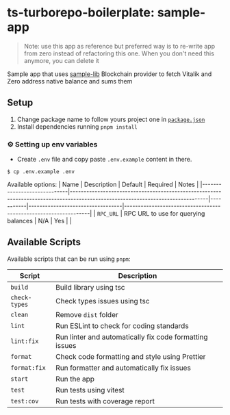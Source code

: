 # ts-turborepo-boilerplate: sample-app

> Note: use this app as reference but preferred way is to re-write app
> from zero instead of refactoring this one.
> When you don't need this anymore, you can delete it

Sample app that uses [sample-lib](../../packages/sample-lib) Blockchain
provider to fetch Vitalik and Zero address native balance and sums them

## Setup

1. Change package name to follow yours project one in [`package.json`](./package.json)
2. Install dependencies running `pnpm install`

### ⚙️ Setting up env variables

-   Create `.env` file and copy paste `.env.example` content in there.

```
$ cp .env.example .env
```

Available options:
| Name | Description | Default | Required | Notes |
|-----------------------------|--------------------------------------------------------------------------------------------------------------------------------|-----------|----------------------------------|-----------------------------------------------------------------|
| `RPC_URL` | RPC URL to use for querying balances | N/A | Yes | |

## Available Scripts

Available scripts that can be run using `pnpm`:

| Script        | Description                                             |
| ------------- | ------------------------------------------------------- |
| `build`       | Build library using tsc                                 |
| `check-types` | Check types issues using tsc                            |
| `clean`       | Remove `dist` folder                                    |
| `lint`        | Run ESLint to check for coding standards                |
| `lint:fix`    | Run linter and automatically fix code formatting issues |
| `format`      | Check code formatting and style using Prettier          |
| `format:fix`  | Run formatter and automatically fix issues              |
| `start`       | Run the app                                             |
| `test`        | Run tests using vitest                                  |
| `test:cov`    | Run tests with coverage report                          |
